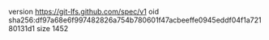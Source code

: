 version https://git-lfs.github.com/spec/v1
oid sha256:df97a68e6f997482826a754b780601f47acbeeffe0945eddf04f1a72180131d1
size 1452
